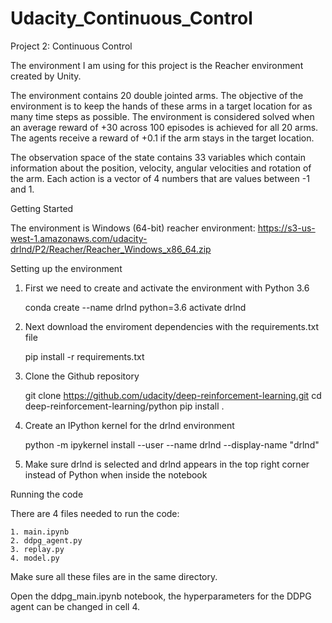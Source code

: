 # Udacity_Continuous_Control
Project 2: Continuous Control

The environment I am using for this project is the Reacher environment created by Unity. 

The environment contains 20 double jointed arms. The objective of the environment is to keep the hands of these arms in a target location for as many time steps as possible. 
The environment is considered solved when an average reward of +30 across 100 episodes is achieved for all 20 arms.
The agents receive a reward of +0.1 if the arm stays in the target location.

The observation space of the state contains 33 variables which contain information about the position, velocity, angular velocities and rotation of the arm. 
Each action is a vector of 4 numbers that are values between -1 and 1. 


Getting Started

The environment is Windows (64-bit) reacher environment: https://s3-us-west-1.amazonaws.com/udacity-drlnd/P2/Reacher/Reacher_Windows_x86_64.zip

Setting up the environment

1. First we need to create and activate the environment with Python 3.6

	conda create --name drlnd python=3.6 
	activate drlnd

2. Next download the enviroment dependencies with the requirements.txt file

	pip install -r requirements.txt

3. Clone the Github repository 

	git clone https://github.com/udacity/deep-reinforcement-learning.git
	cd deep-reinforcement-learning/python
	pip install .

4. Create an IPython kernel for the drlnd environment

	python -m ipykernel install --user --name drlnd --display-name "drlnd"

5. Make sure drlnd is selected and drlnd appears in the top right corner instead of Python when inside the notebook

Running the code

There are 4 files needed to run the code:

	1. main.ipynb
	2. ddpg_agent.py
	3. replay.py
	4. model.py

Make sure all these files are in the same directory.

Open the ddpg_main.ipynb notebook, the hyperparameters for the DDPG agent can be changed in cell 4.
